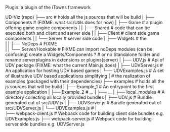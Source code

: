 Plugin: a plugin of the iTowns framework

UD-Viz (repo)
├── src         # holds all the js sources that will be build
|    ├── Components             # (FIXME: what src/Utils does for now)
|    ├── Game                   # a plugin offering game engine components
|    |    ├── Shared            # code that can be executed both and client and server side
|    |    ├── Client            # client side game components
|    |    └── Server            # server side code
|    ├── Widgets                # the  
|    |    ├── NoDeps            # FIXME  
|    |    └── Server/Hookable   # FIXME  can import noDeps modules (can be confusing) create a Widgets/Components ?
                                # or no Standalone folder and rename serverplugins in extensions or plugins(server)
|    ├── UDV.js          # Api of UDV package (FIXME: what the current Main.js does)
|    ├── UDVServer.js    # An application for hosting UDV based games
|    └── UDVExamples.js  # A set of illustrative UDV based applications simplifying
|                        # the realization of examples  (packaged with their dependencies)
├── examples    # holds all the js sources that will be build
|    ├── Example_1       # An entrypoint to the first example application
|    ├── Example_2       # ...
|    ├── ...
|    ├── local_modules   # A directory collecting all locally provided bundles 
|         ├── UDV.js          # Bundle generated out of src/UDV.js
|         ├── UDVServer.js    # Bundle generated out of src/UDVServer.js
|         └── UDVExamples.js  # 
|    
├── webpack-client.js    # Webpack code for building client side bundles e.g. UDVExamples.js
├── webpack-server.js    # Webpack code for building server side bundles e.g. UDVServer.js

